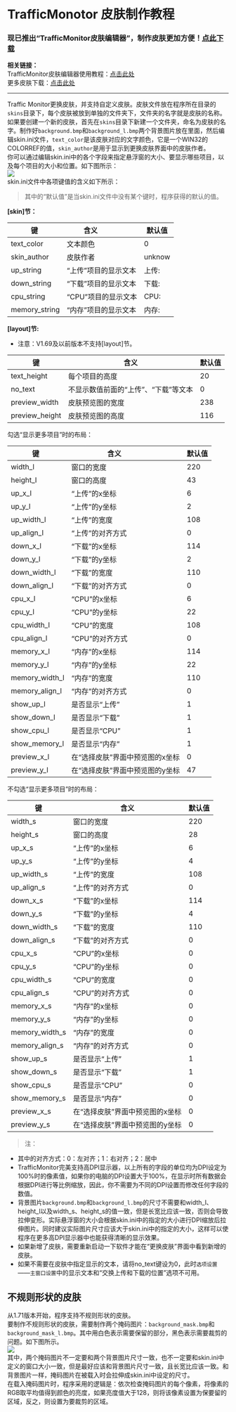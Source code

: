 # TrafficMonotor 皮肤制作教程

### 现已推出“TrafficMonitor皮肤编辑器”，制作皮肤更加方便！[点此下载](https://github.com/zhongyang219/TrafficMonitorSkinEditor/releases)<br>
**相关链接：**<br>
TrafficMonitor皮肤编辑器使用教程：[点击此处](https://github.com/zhongyang219/TrafficMonitorSkinEditor/blob/master/README.md)<br>
更多皮肤下载：[点击此处](https://github.com/zhongyang219/TrafficMonitorSkin/blob/master/皮肤下载.md)

---------

Traffic Monitor更换皮肤，并支持自定义皮肤。皮肤文件放在程序所在目录的`skins`目录下，每个皮肤被放到单独的文件夹下，文件夹的名字就是皮肤的名称。<br>
如果要创建一个新的皮肤，首先在`skins`目录下新建一个文件夹，命名为皮肤的名字。制作好`background.bmp`和`background_l.bmp`两个背景图片放在里面，然后编辑skin.ini文件，`text_color`是该皮肤对应的文字颜色，它是一个WIN32的COLORREF的值，`skin_author`是用于显示到更换皮肤界面中的皮肤作者。<br>
你可以通过编辑skin.ini中的各个字段来指定悬浮窗的大小、要显示哪些项目，以及每个项目的大小和位置。如下图所示：<br>
![](https://github.com/zhongyang219/TrafficMonitor/raw/master/Screenshots/skin_ini.png)<br>
skin.ini文件中各项键值的含义如下所示：<br>
>其中的“默认值”是当skin.ini文件中没有某个键时，程序获得的默认的值。<br>

**[skin]节：**<br>

| 键   | 含义              | 默认值 |
| ---- | --------------- | ------ |
| text_color | 文本颜色 | 0 |
| skin_author | 皮肤作者 | unknow |
| up_string | “上传”项目的显示文本 | 上传:  |
| down_string | “下载”项目的显示文本 | 下载:  |
| cpu_string | “CPU”项目的显示文本 | CPU:  |
| memory_string | “内存”项目的显示文本 | 内存:  |

**[layout]节:**<br>
* 注意：V1.69及以前版本不支持[layout]节。


| 键   | 含义              | 默认值 |
| ---- | --------------- | ------ |
| text_height | 每个项目的高度 | 20 |
| no_text | 不显示数值前面的“上传”、“下载”等文本 | 0 |
| preview_width | 皮肤预览图的宽度 | 238 |
| preview_height | 皮肤预览图的高度 | 116 |

勾选“显示更多项目”时的布局：

| 键   | 含义              | 默认值 |
| ---- | --------------- | ------ |
| width_l | 窗口的宽度 | 220 |
| height_l | 窗口的高度 | 43 |
| up_x_l | “上传”的x坐标 | 6 |
| up_y_l | “上传”的y坐标 | 2 |
| up_width_l | “上传”的宽度 | 108 |
| up_align_l | “上传”的对齐方式 | 0 |
| down_x_l | “下载”的x坐标 | 114 |
| down_y_l | “下载”的y坐标 | 2 |
| down_width_l | “下载”的宽度 | 110 |
| down_align_l | “下载”的对齐方式 | 0 |
| cpu_x_l | “CPU”的x坐标 | 6 |
| cpu_y_l | “CPU”的y坐标 | 22 |
| cpu_width_l | “CPU”的宽度 | 108 |
| cpu_align_l | “CPU”的对齐方式 | 0 |
| memory_x_l | “内存”的x坐标 | 114 |
| memory_y_l | “内存”的y坐标 | 22 |
| memory_width_l | “内存”的宽度 | 110 |
| memory_align_l | “内存”的对齐方式 | 0 |
| show_up_l | 是否显示“上传” | 1 |
| show_down_l | 是否显示“下载” | 1 |
| show_cpu_l | 是否显示“CPU” | 1 |
| show_memory_l | 是否显示“内存” | 1 |
| preview_x_l | 在“选择皮肤”界面中预览图的x坐标 | 0 |
| preview_y_l | 在“选择皮肤”界面中预览图的y坐标 | 47 |

不勾选“显示更多项目”时的布局：

| 键   | 含义              | 默认值 |
| ---- | --------------- | ------ |
| width_s | 窗口的宽度 | 220 |
| height_s | 窗口的高度 | 28 |
| up_x_s | “上传”的x坐标 | 6 |
| up_y_s | “上传”的y坐标 | 4 |
| up_width_s | “上传”的宽度 | 108 |
| up_align_s | “上传”的对齐方式 | 0 |
| down_x_s | “下载”的x坐标 | 114 |
| down_y_s | “下载”的y坐标 | 4 |
| down_width_s | “下载”的宽度 | 110 |
| down_align_s | “下载”的对齐方式 | 0 |
| cpu_x_s | “CPU”的x坐标 | 0 |
| cpu_y_s | “CPU”的y坐标 | 0 |
| cpu_width_s | “CPU”的宽度 | 0 |
| cpu_align_s | “CPU”的对齐方式 | 0 |
| memory_x_s | “内存”的x坐标 | 0 |
| memory_y_s | “内存”的y坐标 | 0 |
| memory_width_s | “内存”的宽度 | 0 |
| memory_align_s | “内存”的对齐方式 | 0 |
| show_up_s | 是否显示“上传” | 1 |
| show_down_s | 是否显示“下载” | 1 |
| show_cpu_s | 是否显示“CPU” | 0 |
| show_memory_s | 是否显示“内存” | 0 |
| preview_x_s | 在“选择皮肤”界面中预览图的x坐标 | 0 |
| preview_y_s | 在“选择皮肤”界面中预览图的y坐标 | 0 |

>注：<br>
* 其中的对齐方式：0：左对齐；1：右对齐；2：居中
* TrafficMonitor完美支持高DPI显示器，以上所有的字段的单位均为DPI设定为100%时的像素值，如果你的电脑的DPI设置大于100%，在显示时所有数据会根据DPI进行等比例缩放，因此，你不需要为不同的DPI设置而修改任何字段的数值。<br>
* 背景图片`background.bmp`和`background_l.bmp`的尺寸不需要和width_l、height_l以及width_s、height_s的值一致，但是长宽比应该一致，否则会导致拉伸变形。实际悬浮窗的大小会根据skin.ini中的指定的大小进行DPI缩放后拉伸图片。同时建议实际图片尺寸应该大于skin.ini中的指定的大小，这样可以使程序在更多高DPI显示器中也能获得清晰的显示效果。<br>
* 如果新增了皮肤，需要重新启动一下软件才能在“更换皮肤”界面中看到新增的皮肤。<br>
* 如果不需要在皮肤中指定显示的文本，请将no_text键设为0，此时`选项设置`——`主窗口设置`中的显示文本和“交换上传和下载的位置”选项不可用。

## 不规则形状的皮肤
从1.71版本开始，程序支持不规则形状的皮肤。<br>
要制作不规则形状的皮肤，需要制作两个掩码图片：`background_mask.bmp`和`background_mask_l.bmp`。其中用白色表示需要保留的部分，黑色表示需要裁剪的问题。如下图所示。<br>
![](https://github.com/zhongyang219/TrafficMonitor/raw/master/Screenshots/skin_edit/mask_image.png)<br>
其中，两个掩码图片不一定要和两个背景图片尺寸一致，也不一定要和skin.ini中定义的窗口大小一致，但是最好应该和背景图片尺寸一致，且长宽比应该一致。和背景图片一样，掩码图片在被载入时会拉伸成skin.ini中设定的尺寸。<br>
在载入掩码图片时，程序采用的逻辑是：依次检查掩码图片的每个像素，将像素的RGB取平均值得到颜色的亮度，如果亮度值大于128，则将该像素设置为保要留的区域，反之，则设置为要裁剪的区域。
